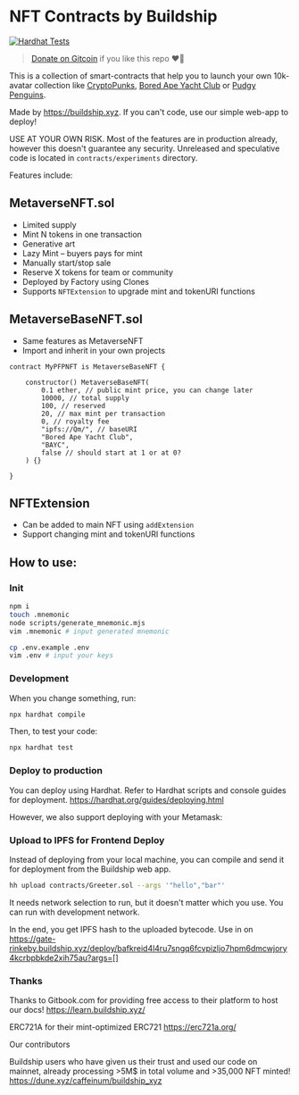# NFT Contracts by Buildship

[![Hardhat Tests](https://github.com/buildship-dev/nft-contracts/actions/workflows/hardhat.yml/badge.svg)](https://github.com/buildship-dev/nft-contracts/actions/workflows/hardhat.yml)

> [Donate on Gitcoin](https://gitcoin.co/grants/5779/buildship) if you like this repo ❤️‍🔥

This is a collection of smart-contracts that help you to launch your own 10k-avatar collection like [CryptoPunks](https://www.larvalabs.com/cryptopunks), [Bored Ape Yacht Club](https://boredapeyachtclub.com/) or [Pudgy Penguins](https://www.pudgypenguins.io/).

Made by https://buildship.xyz. If you can't code, use our simple web-app to deploy!

USE AT YOUR OWN RISK. Most of the features are in production already, however this doesn't guarantee any security. Unreleased and speculative code is located in `contracts/experiments` directory.

Features include:

## MetaverseNFT.sol
- Limited supply
- Mint N tokens in one transaction
- Generative art
- Lazy Mint – buyers pays for mint
- Manually start/stop sale
- Reserve X tokens for team or community
- Deployed by Factory using Clones
- Supports `NFTExtension` to upgrade mint and tokenURI functions

## MetaverseBaseNFT.sol
- Same features as MetaverseNFT
- Import and inherit in your own projects

```solidity
contract MyPFPNFT is MetaverseBaseNFT {

    constructor() MetaverseBaseNFT(
        0.1 ether, // public mint price, you can change later
        10000, // total supply
        100, // reserved
        20, // max mint per transaction
        0, // royalty fee
        "ipfs://Qm/", // baseURI
        "Bored Ape Yacht Club", 
        "BAYC",
        false // should start at 1 or at 0?
    ) {}

}
```

## NFTExtension
- Can be added to main NFT using `addExtension`
- Support changing mint and tokenURI functions

## How to use:

### Init

```bash
npm i
touch .mnemonic
node scripts/generate_mnemonic.mjs
vim .mnemonic # input generated mnemonic

cp .env.example .env
vim .env # input your keys
```

### Development

When you change something, run:

```bash
npx hardhat compile
```

Then, to test your code:

```bash
npx hardhat test
```

### Deploy to production

You can deploy using Hardhat. Refer to Hardhat scripts and console guides for deployment.
https://hardhat.org/guides/deploying.html

However, we also support deploying with your Metamask:

### Upload to IPFS for Frontend Deploy

Instead of deploying from your local machine, you can compile and send it for deployment from  the Buildship web app.

```bash
hh upload contracts/Greeter.sol --args '"hello","bar"'
```

It needs network selection to run, but it doesn't matter which you use. You can run with development network.

In the end, you get IPFS hash to the uploaded bytecode. Use in on https://gate-rinkeby.buildship.xyz/deploy/bafkreid4l4ru7sngq6fcvpizljo7hpm6dmcwjory4kcrbpbkde2xih75au?args=[]

### Thanks

Thanks to Gitbook.com for providing free access to their platform to host our docs! https://learn.buildship.xyz/

ERC721A for their mint-optimized ERC721 https://erc721a.org/

Our contributors

Buildship users who have given us their trust and used our code on mainnet, already processing >5M$ in total volume and >35,000 NFT minted! https://dune.xyz/caffeinum/buildship_xyz


